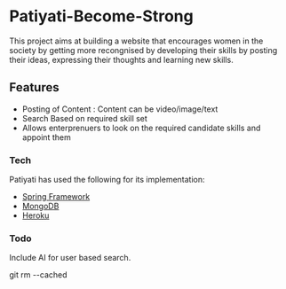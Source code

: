 # Patiyati-Become-Strong
This project aims at building a website that encourages women in the society by getting more recongnised by developing their skills by posting their ideas, expressing their thoughts and learning new skills.

## Features
- Posting of Content : Content can be video/image/text
- Search Based on required skill set
- Allows enterprenuers to look on the required candidate skills and appoint them

### Tech
Patiyati has used the following for its implementation:
* [Spring Framework](https://projects.spring.io/spring-framework/) 
* [MongoDB](https://docs.mongodb.com/tutorials/)
* [Heroku](https://www.heroku.com/)

### Todo
Include AI for user based search.

git rm --cached